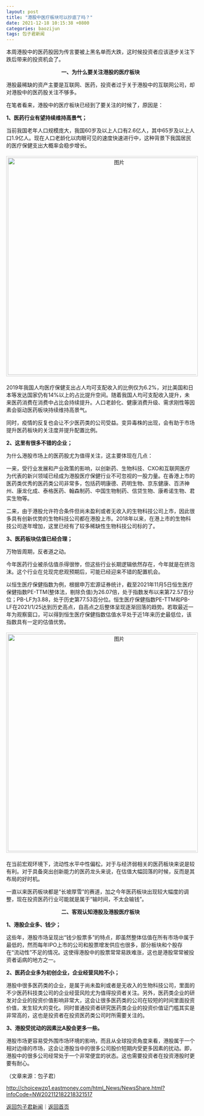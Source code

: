 ```yaml
---
layout: post
title: "港股中医疗板块可以抄底了吗？"
date: 2021-12-18 10:15:38 +0800
categories: baozijun
tags: 包子君新闻
---
```

<p>本周港股中的医药股因为传言要被上黑名单而大跌，这时候投资者应该逐步关注下跌后带来的投资机会了。</p>
 <p align="center"><strong>一、为什么要关注港股的医疗板块</strong></p><p>港股最稀缺的资产主要是互联网、医药，投资者过于关于港股中的互联网公司，却对港股中的医药股关注不够多。</p>
 <p>在笔者看来，港股中的医疗板块已经到了要关注的时候了，原因是：</p>
 <p><strong>1、医药行业有望持续维持高景气；</strong></p>
 <p>当前我国老年人口规模庞大，我国60岁及以上人口有2.6亿人，其中65岁及以上人口1.9亿人。现在人口老龄化以肉眼可见的速度快速进行中，这种背景下我国居民的医疗保健支出大概率会稳步增长。</p>
 <center><img src="https://dfscdn.dfcfw.com/download/D25602989301258153863.jpg" alt="图片" width="580" style="border:#d1d1d1 1px solid;padding:3px;margin:5px 0;" /></center><p>2019年我国人均医疗保健支出占人均可支配收入的比例仅为6.2%，对比美国和日本等发达国家仍有14%以上的占比提升空间。随着我国人均可支配收入提升，未来医药消费在消费中占比会持续提升。人口老龄化、健康消费升级、需求刚性等因素会驱动医药板块持续维持高景气。</p>
 <p>同时，疫情的反复也会让不少医药类的公司受益。变异毒株的出现，会有助于市场提升医药板块的关注度并提升配置比例。</p>
 <p><strong>2、这里有很多不错的企业；</strong></p>
 <p>为什么港股市场上的医药股尤为值得关注，这主要体现在几点：</p>
 <p>一来，受行业发展和产业政策的影响，以创新药、生物科技、CXO和互联网医疗为代表的新兴领域已经成为港股医疗保健行业不可忽视的一股力量。在香港上市的医药类优秀的医药类公司非常多，包括药明康德、药明生物、京东健康、百济神州、康龙化成、泰格医药、翰森制药、中国生物制药、信贷生物、康希诺生物、君实生物等。</p>
 <p>二来，由于港股允许符合条件但尚未盈利或者无收入的生物科技公司上市，因此很多具有创新优势的生物科技公司都在港股上市。2018年以来，在港上市的生物科技公司逐年增加，这里已经有了较多稀缺性生物科技公司标的了。</p>
 <p><strong>3、医药板块估值已经合理；</strong></p>
 <p>万物皆周期，反者道之动。</p>
 <p>今年医药行业被杀估值杀得很惨，但这些行业长期逻辑依然存在，今年就是在挤泡沫。这个行业在兑现完悲观预期后，可能已经迎来不错的配置机会。</p>
 <p>以恒生医疗保健指数为例，根据申万宏源证券统计，截至2021年11月5日恒生医疗保健指数PE-TTM(整体法，剔除负值)为26.07倍，处于指数发布以来第72.57百分位；PB-LF为3.88，处于历史第77.53百分位。恒生医疗保健指数PE-TTM和PB-LF在2021/1/25达到历史高点，自高点之后整体呈现逐渐回落的趋势。若取最近一年为观察窗口，可以得到恒生医疗保健指数估值水平处于近1年来历史最低位，该指数具有一定的估值优势。</p>
 <center><img src="https://dfscdn.dfcfw.com/download/D24629134064553364213.jpg" alt="图片" width="580" style="border:#d1d1d1 1px solid;padding:3px;margin:5px 0;" /></center><p>在当前宏观环境下，流动性水平中性偏松，对于与经济弱相关的医药板块来说是较有利。对于具备突出创新能力的医药龙头来说，在估值大幅回落的时候，反而是其布局的好时机。</p>
 <p>一直以来医药板块都是“长坡厚雪”的赛道，加之今年医药板块出现较大幅度的调整，现在投资医药行业可能就是属于“输时间，不太会输钱”。</p>
 <p align="center"><strong>二、客观认知港股及港股医疗板块</strong></p><p><strong>1、港股企业多、钱少；</strong></p>
 <p>这些年，港股市场呈现出“钱少股票多”的特点，即虽然整体估值在所有市场中属于最低的，然而每年IPO上市的公司和股票增发供应也很多，部分板块和个股存在“流动性”不足的情况。这使得港股中的股票常常易跌难涨，这也是港股常常被投资者诟病的地方之一。</p>
 <p><strong>2、医药企业多为初创企业，企业经营风险不小；</strong></p>
 <p>港股中很多医药类的企业，是属于尚未盈利或者是无收入的生物科技公司，里面的不少医药科技类公司的企业经营风险尤为值得投资者关注。另外，医药类企业的研发对企业的投资价值影响非常大，这会让很多医药类的公司在较短的时间里面投资价值，发生较大的变化。同时普通投资者研究医药类企业的投资价值证门槛其实是非常高的，这也是投资者在投资医药类公司时所需要关注的。</p>
 <p><strong>3、港股受扰动的因素比A股会更多一些。</strong></p>
 <p>港股市场更容易受外围市场环境的影响，而且从全球投资角度来看，港股属于一个相对边缘的市场，这会让港股当中的很多公司股价短期内受更多因素的扰动。即，港股中的很多公司经常处于一个非常便宜的状态。这也需要投资者在投资港股时更要有耐心。</p><p class="em_media">（文章来源：包子君）</p>

<http://choicewzp1.eastmoney.com/html_News/NewsShare.html?infoCode=NW202112182218321517>

[返回包子君新闻](//finews.withounder.com/category/baozijun.html)｜[返回首页](//finews.withounder.com/)